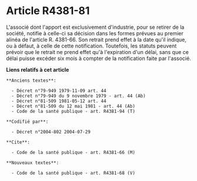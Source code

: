 # Article R4381-81

L'associé dont l'apport est exclusivement d'industrie, pour se retirer de la société, notifie à celle-ci sa décision dans les
formes prévues au premier alinéa de l'article R. 4381-66. Son retrait prend effet à la date qu'il indique, ou à défaut, à
celle de cette notification. Toutefois, les statuts peuvent prévoir que le retrait ne prend effet qu'à l'expiration d'un
délai, sans que ce délai puisse excéder six mois à compter de la notification faite par l'associé.

**Liens relatifs à cet article**

	**Anciens textes**:

	  - Décret n°79-949 1979-11-09 art. 44
	  - Décret n°79-949 du 9 novembre 1979 - art. 44 (Ab)
	  - Décret n°81-509 1981-05-12 art. 44
	  - Décret n°81-509 du 12 mai 1981 - art. 44 (Ab)
	  - Code de la santé publique - art. R4381-94 (T)

	**Codifié par**:

	  - Décret n°2004-802 2004-07-29

	**Cite**:

	  - Code de la santé publique - art. R4381-66 (M)

	**Nouveaux textes**:

	  - Code de la santé publique - art. R4381-68 (V)
